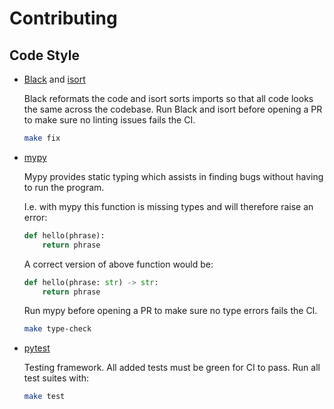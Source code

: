 # Contributing

## Code Style

- [Black](https://github.com/psf/black) and [isort](https://github.com/PyCQA/isort)  

  Black reformats the code and isort sorts imports so that all code looks the same across the codebase. Run Black and isort before opening a PR to make sure no linting issues fails the CI.

  ```bash
  make fix
  ```

- [mypy](https://github.com/python/mypy)  

  Mypy provides static typing which assists in finding bugs without having to run the program.

  I.e. with mypy this function is missing types and will therefore raise an error:

  ```python
  def hello(phrase):
      return phrase
  ```

  A correct version of above function would be:

  ```python
  def hello(phrase: str) -> str:
      return phrase
  ```

  Run mypy before opening a PR to make sure no type errors fails the CI.

  ```bash
  make type-check
  ```

- [pytest](https://github.com/pytest-dev/pytest)  

  Testing framework. All added tests must be green for CI to pass. Run all test suites with:

  ```bash
  make test
  ```

